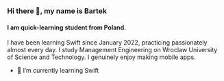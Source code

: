 ### Hi there 👋, my name is Bartek
#### I am quick-learning student from Poland.
I have been learning Swift since January 2022, practicing passionately almost every day. I study Management Engineering on Wroclaw University of Science and Technology. I genuinely enjoy making mobile apps.

- 🌱 I’m currently learning Swift
